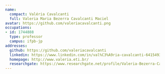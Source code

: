 ```yaml
---
name:
  compact: Valéria Cavalcanti
  full: Valeria Maria Bezerra Cavalcanti Maciel
avatar: https://github.com/valeriacavalcanti.png
occupations:
- id: 1744888
  type: professor
  campus: ifpb-jp
addresses:
  github: https://github.com/valeriacavalcanti
  linkedin: https://www.linkedin.com/in/val%C3%A9ria-cavalcanti-64154935/
  homepage: http://www.valeria.eti.br/
  researchgate: https://www.researchgate.net/profile/Valeria-Bezerra-Cavalcanti-Maciel
---
```

